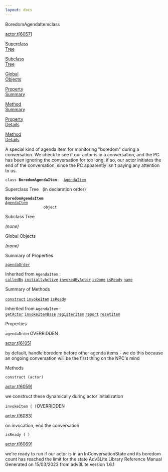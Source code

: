 ```yaml
---
layout: docs
---
```

<span class="title">BoredomAgendaItem</span><span class="type">class</span>

[actor.t](../file/actor.t.html)\[[6057](../source/actor.t.html#6057)\]

[Superclass  
Tree](#_SuperClassTree_)

[Subclass  
Tree](#_SubClassTree_)

[Global  
Objects](#_ObjectSummary_)

[Property  
Summary](#_PropSummary_)

[Method  
Summary](#_MethodSummary_)

[Property  
Details](#_Properties_)

[Method  
Details](#_Methods_)



A special kind of agenda item for monitoring "boredom" during a
conversation. We check to see if our actor is in a conversation, and the
PC has been ignoring the conversation for too long; if so, our actor
initiates the end of the conversation, since the PC apparently isn't
paying any attention to us.

`class `**`BoredomAgendaItem`**` :   `[`AgendaItem`](../object/AgendaItem.html)



<span id="_SuperClassTree_"></span>



<span class="hdln">Superclass Tree</span>   (in declaration order)



**`BoredomAgendaItem`**  
[`AgendaItem`](../object/AgendaItem.html)  
`                 object`  
<span id="_SubClassTree_"></span>



<span class="hdln">Subclass Tree</span>  



*(none)* <span id="_ObjectSummary_"></span>



<span class="hdln">Global Objects</span>  



*(none)* <span id="_PropSummary_"></span>



<span class="hdln">Summary of Properties</span>  



[`agendaOrder`](#agendaOrder)

Inherited from `AgendaItem` :  
[`calledBy`](../object/AgendaItem.html#calledBy) [`initiallyActive`](../object/AgendaItem.html#initiallyActive) [`invokedByActor`](../object/AgendaItem.html#invokedByActor) [`isDone`](../object/AgendaItem.html#isDone) [`isReady`](../object/AgendaItem.html#isReady) [`name`](../object/AgendaItem.html#name)

<span id="_MethodSummary_"></span>



<span class="hdln">Summary of Methods</span>  



[`construct`](#construct) [`invokeItem`](#invokeItem) [`isReady`](#isReady)

Inherited from `AgendaItem` :  
[`getActor`](../object/AgendaItem.html#getActor) [`invokeItemBase`](../object/AgendaItem.html#invokeItemBase) [`registerItem`](../object/AgendaItem.html#registerItem) [`report`](../object/AgendaItem.html#report) [`resetItem`](../object/AgendaItem.html#resetItem)

<span id="_Properties_"></span>



<span class="hdln">Properties</span>  



<span id="agendaOrder"></span>

`agendaOrder`<span class="rem">OVERRIDDEN</span>

[actor.t](../file/actor.t.html)\[[6105](../source/actor.t.html#6105)\]



by default, handle boredom before other agenda items - we do this
because an ongoing conversation will be the first thing on the NPC's
mind



<span id="_Methods_"></span>



<span class="hdln">Methods</span>  



<span id="construct"></span>

`construct (actor)`

[actor.t](../file/actor.t.html)\[[6059](../source/actor.t.html#6059)\]



we construct these dynamically during actor initialization



<span id="invokeItem"></span>

`invokeItem ( )`<span class="rem">OVERRIDDEN</span>

[actor.t](../file/actor.t.html)\[[6083](../source/actor.t.html#6083)\]



on invocation, end the conversation



<span id="isReady"></span>

`isReady ( )`

[actor.t](../file/actor.t.html)\[[6069](../source/actor.t.html#6069)\]



we're ready to run if our actor is in an InConversationState and its
boredom count has reached the limit for the state
Adv3Lite Library Reference Manual  
Generated on 15/03/2023 from adv3Lite version 1.6.1


